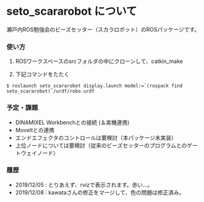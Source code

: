# seto_scararobot について
 瀬戸内ROS勉強会のビーズセッター（スカラロボット）のROSパッケージです。

### 使い方

1. ROSワークスペースのsrcフォルダの中にクローンして、catkin_make

2. 下記コマンドをたたく

```
$ roslaunch seto_scararobot display.launch model:=`(rospack find seto_scararobot)`/urdf/robo.urdf
```

### 予定・課題
- DINAMIXEL Workbenchとの接続 (＆実機連携)
- MoveItとの連携
- エンドエフェクタのコントロールは要検討（本パッケージ未実装）
- 上位ノードについては要検討（従来のビーズセッターのプログラムとのゲートウェイノード）

### 履歴
- 2019/12/05 : とりあえず、rvizで表示されます。赤い…。
- 2019/12/08 : kawataさんの修正をマージして、色の問題は修正済み。
